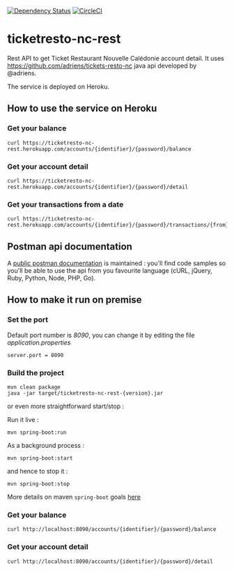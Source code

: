 [![Dependency Status](https://beta.gemnasium.com/badges/github.com/mbarre/ticketresto-nc-rest.svg)](https://beta.gemnasium.com/projects/github.com/mbarre/ticketresto-nc-rest) [![CircleCI](https://circleci.com/gh/mbarre/ticketresto-nc-rest/tree/master.svg?style=svg)](https://circleci.com/gh/mbarre/ticketresto-nc-rest/tree/master)

# ticketresto-nc-rest

Rest API to get Ticket Restaurant Nouvelle Calédonie account detail. It uses https://github.com/adriens/tickets-resto-nc java api developed by @adriens.

The service is deployed on Heroku.

## How to use the service on Heroku

### Get your balance

```
curl https://ticketresto-nc-rest.herokuapp.com/accounts/{identifier}/{password}/balance
```

### Get your account detail

```
curl https://ticketresto-nc-rest.herokuapp.com/accounts/{identifier}/{password}/detail
```

### Get your transactions from a date

```
curl https://ticketresto-nc-rest.herokuapp.com/accounts/{identifier}/{password}/transactions/{from}
```

## Postman api documentation

A [public postman documentation](https://documenter.getpostman.com/view/3489712/ticket-resto/7LuYy9B) is maintained : you'll find code samples so you'll be able to use the api from you favourite language (cURL, jQuery, Ruby, Python, Node, PHP, Go).

## How to make it run on premise

### Set the port

Default port number is *8090*, you can change it by editing the file *application.properties*
```
server.port = 8090
```

### Build the project

```
mvn clean package
java -jar target/ticketresto-nc-rest-{version}.jar
```

or even more straightforward start/stop :

Run it live :

```
mvn spring-boot:run
```



As a background process :

```
mvn spring-boot:start
```

and hence to stop it :

```
mvn spring-boot:stop
```



More details on maven ```spring-boot``` goals [here](https://docs.spring.io/spring-boot/docs/current/maven-plugin/plugin-info.html)

### Get your balance

```
curl http://localhost:8090/accounts/{identifier}/{password}/balance
```

### Get your account detail

```
curl http://localhost:8090/accounts/{identifier}/{password}/detail
```
